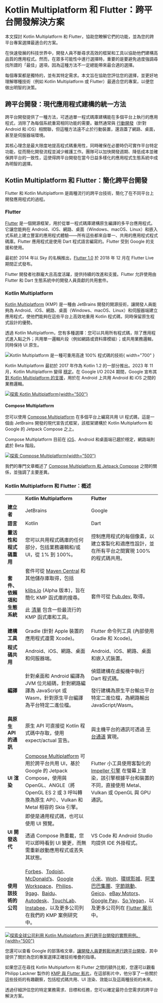 # Kotlin Multiplatform 和 Flutter：跨平台開發解決方案

<web-summary>本文探討 Kotlin Multiplatform 和 Flutter，協助您瞭解它們的功能，並為您的跨平台專案選擇最適合的方案。</web-summary>

在快速發展的科技世界中，開發人員不斷尋求高效的框架和工具以協助他們建構高品質的應用程式。然而，在眾多可能性中進行選擇時，重要的是要避免過度強調尋找所謂的「最佳」選項，因為這種方法不一定總能帶來最合適的選擇。

每個專案都是獨特的，並有其特定需求。本文旨在協助您評估您的選擇，並更好地理解哪種技術（例如 Kotlin Multiplatform 或 Flutter）最適合您的專案，以便您做出明智的決策。

## 跨平台開發：現代應用程式建構的統一方法

跨平台開發提供了一種方法，可透過單一程式碼庫建構能在多個平台上執行的應用程式，消除了為每個系統重寫相同功能的需要。雖然通常與 [行動開發](cross-platform-mobile-development.md)（針對 Android 和 iOS）相關聯，但這種方法遠不止於行動裝置，還涵蓋了網路、桌面，甚至是伺服器端環境。

其核心理念是最大限度地提高程式碼重用性，同時確保在必要時仍可實作平台特定功能，從而簡化開發流程並減少維護工作。團隊可以加快開發週期、降低成本並確保跨平台的一致性，這使得跨平台開發在當今日益多樣化的應用程式生態系統中成為明智的選擇。

## Kotlin Multiplatform 和 Flutter：簡化跨平台開發

Flutter 和 Kotlin Multiplatform 是兩種流行的跨平台技術，簡化了在不同平台上開發應用程式的過程。

### Flutter

[Flutter](https://flutter.dev/) 是一個開源框架，用於從單一程式碼庫建構原生編譯的多平台應用程式。它讓您能夠在 Android、iOS、網路、桌面（Windows、macOS、Linux）和嵌入式系統上建立豐富的應用程式體驗——所有這些都來自單一、共用的應用程式程式碼庫。Flutter 應用程式是使用 Dart 程式語言編寫的。Flutter 受到 Google 的支援和使用。

最初於 2014 年以 Sky 的名稱推出，[Flutter 1.0](https://developers.googleblog.com/en/flutter-10-googles-portable-ui-toolkit/) 於 2018 年 12 月在 Flutter Live 期間正式發布。

Flutter 開發者社群龐大且高度活躍，提供持續的改進和支援。Flutter 允許使用由 Flutter 和 Dart 生態系統中的開發人員貢獻的共用套件。

### Kotlin Multiplatform

[Kotlin Multiplatform](https://www.jetbrains.com/kotlin-multiplatform/) (KMP) 是一種由 JetBrains 開發的開源技術，讓開發人員能夠為 Android、iOS、網路、桌面（Windows、macOS、Linux）和伺服器端建立應用程式，使他們能夠在這些平台上高效地重用 Kotlin 程式碼，同時保留原生程式設計的優勢。

透過 Kotlin Multiplatform，您有多種選擇：您可以共用所有程式碼，除了應用程式進入點之外；共用單一邏輯片段（例如網路或資料庫模組）；或共用業務邏輯，同時保持 UI 原生。

![Kotlin Multiplatform 是一種可重用高達 100% 程式碼的技術](kmp-logic-and-ui.svg){ width="700" }

Kotlin Multiplatform 最初於 2017 年作為 Kotlin 1.2 的一部分推出。2023 年 11 月，Kotlin Multiplatform 變得 [穩定](https://blog.jetbrains.com/kotlin/2023/11/kotlin-multiplatform-stable/)。在 Google I/O 2024 期間，Google 宣布其 [對 Kotlin Multiplatform 的支援](https://android-developers.googleblog.com/2024/05/android-support-for-kotlin-multiplatform-to-share-business-logic-across-mobile-web-server-desktop.html)，用於在 Android 上共用 Android 和 iOS 之間的業務邏輯。

[![探索 Kotlin Multiplatform](discover-kmp.svg){width="500"}](https://www.jetbrains.com/kotlin-multiplatform/)

#### Compose Multiplatform

您可以使用 [Compose Multiplatform](https://www.jetbrains.com/compose-multiplatform/) 在多個平台上編寫共用 UI 程式碼，這是一個由 JetBrains 開發的現代宣告式框架，該框架建構於 Kotlin Multiplatform 和 Google 的 Jetpack Compose 之上。

Compose Multiplatform 目前在 [iOS](https://blog.jetbrains.com/kotlin/2025/05/compose-multiplatform-1-8-0-released-compose-multiplatform-for-ios-is-stable-and-production-ready/)、Android 和桌面端已趨於穩定，網路端則處於 Beta 階段。

[![探索 Compose Multiplatform](explore-compose.svg){width="500"}](https://www.jetbrains.com/compose-multiplatform/)

我們的專門文章概述了 [Compose Multiplatform 和 Jetpack Compose](compose-multiplatform-and-jetpack-compose.md) 之間的關係，並強調了主要差異。

### Kotlin Multiplatform 和 Flutter：概述

<table style="both">
    
<tr>
<td></td>
        <td><b>Kotlin Multiplatform</b></td>
        <td><b>Flutter</b></td>
</tr>

    
<tr>
<td><b>建立者</b></td>
        <td>JetBrains</td>
        <td>Google</td>
</tr>

    
<tr>
<td><b>語言</b></td>
        <td>Kotlin</td>
        <td>Dart</td>
</tr>

    
<tr>
<td><b>靈活性和程式碼重用</b></td>
        <td>您可以共用程式碼庫的任何部分，包括業務邏輯和/或 UI，從 1% 到 100%。</td>
        <td>控制應用程式的每個像素，以建立客製化和適應性設計，並在所有平台之間實現 100% 的程式碼共用。</td>
</tr>

    
<tr>
<td><b>套件、依賴項和生態系統</b></td>
        <td>套件可從 <a href="https://central.sonatype.com/">Maven Central</a> 和其他儲存庫取得，包括
            <p><a href="http://klibs.io">klibs.io</a> (Alpha 版本)，旨在簡化 KMP 函式庫的搜尋。</p>
            <p>此 <a href="https://github.com/terrakok/kmp-awesome">清單</a> 包含一些最流行的 KMP 函式庫和工具。</p> </td>
        <td>套件可從 <a href="https://pub.dev/">Pub.dev.</a> 取得。</td>
</tr>

    
<tr>
<td><b>建構工具</b></td>
        <td>Gradle (針對 Apple 裝置的應用程式還需 Xcode)。</td>
        <td>Flutter 命令列工具 (內部使用 Gradle 和 Xcode)。</td>
</tr>

    
<tr>
<td><b>程式碼共用</b></td>
        <td>Android、iOS、網路、桌面和伺服器端。</td>
        <td>Android、iOS、網路、桌面和嵌入式裝置。</td>
</tr>

    
<tr>
<td><b>編譯</b></td>
        <td>針對桌面和 Android 編譯為 JVM 位元組碼，針對網路編譯為 JavaScript 或 Wasm，針對原生平台編譯為平台特定二進位檔。</td>
        <td>偵錯建構在虛擬機中執行 Dart 程式碼。
        <p>發行建構為原生平台輸出平台特定二進位檔，為網路輸出 JavaScript/Wasm。</p>
        </td>
</tr>

    
<tr>
<td><b>與原生 API 的通訊</b></td>
        <td>原生 API 可直接從 Kotlin 程式碼中存取，使用 <Links href="/kmp/multiplatform-expect-actual" summary="undefined">expect/actual 宣告。</Links></td>
        <td>與主機平台的通訊可透過 <a href="https://docs.flutter.dev/platform-integration/platform-channels">平台通道</a> 實現。</td>
</tr>

    
<tr>
<td><b>UI 渲染</b></td>
        <td><a href="https://www.jetbrains.com/compose-multiplatform/">Compose Multiplatform</a> 可用於跨平台共用 UI，基於 Google 的 Jetpack Compose，使用與 OpenGL、ANGLE（將 OpenGL ES 2 或 3 呼叫轉換為原生 API）、Vulkan 和 Metal 相容的 Skia 引擎。</td>
        <td>Flutter 小工具使用客製化的 <a href="https://docs.flutter.dev/perf/impeller">Impeller 引擎</a> 在螢幕上渲染，該引擎根據平台和裝置的不同，直接使用 Metal、Vulkan 或 OpenGL 與 GPU 通訊。</td>
</tr>

    
<tr>
<td><b>UI 開發迭代</b></td>
        <td>即使是通用程式碼，也可以使用 UI 預覽。
        <p>透過 <Links href="/kmp/compose-hot-reload" summary="undefined">Compose 熱重載</Links>，您可以即時看到 UI 變更，而無需重新啟動應用程式或丟失其狀態。</p></td>
        <td>VS Code 和 Android Studio 均提供 IDE 外掛程式。</td>
</tr>

    
<tr>
<td><b>使用該技術的公司</b></td>
        <td><a href="https://www.forbes.com/sites/forbes-engineering/2023/11/13/forbes-mobile-app-shifts-to-kotlin-multiplatform/">Forbes</a>、<a href="https://www.youtube.com/watch?v=z-o9MqN86eE">Todoist</a>、<a href="https://medium.com/mcdonalds-technical-blog/mobile-multiplatform-development-at-mcdonalds-3b72c8d44ebc">McDonald’s</a>、<a href="https://www.youtube.com/watch?v=5sOXv-X43vc">Google Workspace</a>、<a href="https://www.youtube.com/watch?v=hZPL8QqiLi8">Philips</a>、<a href="https://raymondctc.medium.com/adopting-kotlin-multiplatform-mobile-kmm-on-9gag-app-dfe526d9ce04">9gag</a>、<a href="https://kotlinlang.org/lp/multiplatform/case-studies/baidu">Baidu</a>、<a href="https://kotlinlang.org/lp/multiplatform/case-studies/autodesk/">Autodesk</a>、<a href="https://touchlab.co/">TouchLab</a>、<a href="https://www.youtube.com/watch?v=YsQ-2lQYQ8M">Instabee</a>，以及更多公司列在我們的 <Links href="/kmp/case-studies" summary="undefined">KMP 案例研究</Links> 中。</td>
        <td><a href="https://flutter.dev/showcase/xiaomi">小米</a>、<a href="https://flutter.dev/showcase/wolt">Wolt</a>、<a href="https://flutter.dev/showcase/universal-studios">環球影城</a>、<a href="https://flutter.dev/showcase/alibaba-group">阿里巴巴集團</a>、<a href="https://flutter.dev/showcase/bytedance">字節跳動</a>、<a href="https://www.geico.com/techblog/flutter-as-the-multi-channel-ux-framework/">Geico</a>、<a href="https://flutter.dev/showcase/ebay">eBay Motors</a>、<a href="https://flutter.dev/showcase/google-pay">Google Pay</a>、<a href="https://flutter.dev/showcase/so-vegan">So Vegan</a>，以及更多公司列在 <a href="https://flutter.dev/showcase">Flutter 展示</a> 中。</td>
</tr>

</table>

[![探索全球公司利用 Kotlin Multiplatform 進行跨平台開發的實際用例。](kmp-use-cases-1.svg){width="500"}](https://www.jetbrains.com/help/kotlin-multiplatform-dev/case-studies.html)

您還可以查看 Google 的部落格文章，[讓開發人員更輕鬆地進行跨平台開發](https://developers.googleblog.com/en/making-development-across-platforms-easier-for-developers/)，其中提供了關於為您的專案選擇正確技術堆疊的指導。

如果您正在尋找 Kotlin Multiplatform 和 Flutter 之間的額外比較，您還可以觀看 Philipp Lackner 製作的 [KMP 與 Flutter 影片](https://www.youtube.com/watch?v=dzog64ENKG0)。在這部影片中，他分享了一些關於這些技術的有趣觀察，包括程式碼共用、UI 渲染、效能以及這兩種技術的未來。

透過仔細評估您的特定業務需求、目標和任務，您可以確定最符合您需求的跨平台解決方案。